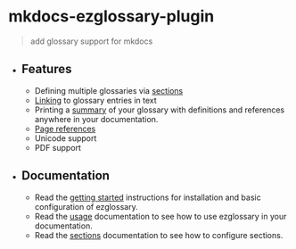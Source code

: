 # mkdocs-ezglossary-plugin
> add glossary support for mkdocs

<div class="grid cards" markdown>

- ## Features
    -   Defining multiple glossaries via [sections](usage/sections.md)
    -   [Linking](usage/linking.md) to glossary entries in text
    -   Printing a [summary](usage/summary.md) of your glossary with definitions and
        references anywhere in your documentation.
    -   [Page references](usage/pagerefs.md)
    -   Unicode support
    -   PDF support

- ## Documentation
    -   Read the [getting started](getting_started.md) instructions
        for installation and basic configuration of ezglossary.
    -   Read the [usage](usage/index.md) documentation
        to see how to use ezglossary in your documentation.
    -   Read the [sections](usage/sections.md) documentation to see
        how to configure sections.

</div>
